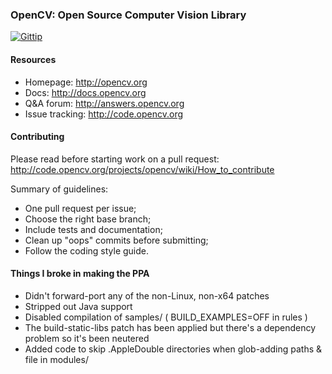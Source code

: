 ### OpenCV: Open Source Computer Vision Library

[![Gittip](http://img.shields.io/gittip/OpenCV.png)](https://www.gittip.com/OpenCV/)

#### Resources

* Homepage: <http://opencv.org>
* Docs: <http://docs.opencv.org>
* Q&A forum: <http://answers.opencv.org>
* Issue tracking: <http://code.opencv.org>

#### Contributing

Please read before starting work on a pull request: <http://code.opencv.org/projects/opencv/wiki/How_to_contribute>

Summary of guidelines:

* One pull request per issue;
* Choose the right base branch;
* Include tests and documentation;
* Clean up "oops" commits before submitting;
* Follow the coding style guide.

#### Things I broke in making the PPA

* Didn't forward-port any of the non-Linux, non-x64 patches
* Stripped out Java support
* Disabled compilation of samples/  ( BUILD_EXAMPLES=OFF in rules )
* The build-static-libs patch has been applied but there's a dependency problem
  so it's been neutered
* Added code to skip .AppleDouble directories when glob-adding paths & file
  in modules/
